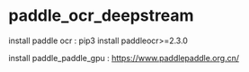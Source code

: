 # paddle_ocr_deepstream
 
install paddle ocr : pip3 install paddleocr>=2.3.0

install paddle_paddle_gpu : https://www.paddlepaddle.org.cn/

